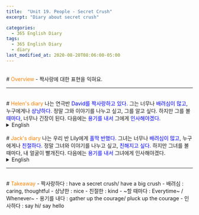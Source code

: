 ```yaml
---
title:  "Unit 19. People - Secret Crush"
excerpt: "Diary about secret crush"

categories:
  - 365 English Diary
tags:
  - 365 English Diary
  - diary
last_modified_at: 2020-08-20T08:06:00-05:00
---
```

<!--
%% color
%% 주황색 : <span style="color:#FF8000"></span>
%% 파란색 : <span style="color:#0000FF"></span>
%% 빨간색 : <span style="color:#FF0000"></span>
%% 초록색 : <span style="color:#00FF00"></span>
%% 보라색 : <span style="color:#9A2EFE"></span>

주어 -> 서술어 -> 서술어 뒷자리 순으로 사고.

<span style="color:blue">
</span>
-->
<br>
# <span style="color:#FF8000">Overview</span>
- 짝사랑에 대한 표현을 익혀요.
  
----
<br>
# <span style="color:#FF8000">Helen's diary</span>
나는 연극반 <span style="color:blue">David를 짝사랑하고 있다.</span>  
그는 너무나 <span style="color:blue">배려심이 많고</span>, 누구에게나 <span style="color:blue">상냥하다.</span>  
정말 그와 이야기를 나누고 싶고, 그를 알고 싶다.  
하지만 그를 볼 <span style="color:blue">때마다</span>, 너무나 긴장이 된다.  
다음에는 <span style="color:blue">용기를 내서</span> 그에게 <span style="color:blue">인사해야겠다.</span>  
  
<details>
<summary>English</summary>
<div markdown="1">
<span style="color:blue">I have a secret crush on David</span> in my drama club.  
He is so <span style="color:blue">caring</span> and <span style="color:blue">nice</span> to everyone.  
I really want to talk to him and get to know him.  
However, <span style="color:blue">every time</span> I see him, I get so nervous.  
Next time I'll <span style="color:blue">gather up the courage</span> and <span style="color:blue">say hi to him.</span>  
</div>
</details>
<br>
# <span style="color:#FF8000">Jack's diary</span>
나는 우리 반 Lily에게 <span style="color:blue">홀딱 반했다.</span>  
그녀는 너무나 <span style="color:blue">배려심이 많고</span>, 누구에게나 <span style="color:blue">친절하다.</span>  
정말 그녀와 이야기를 나누고 싶고, <span style="color:blue">친해지고 싶다.</span>  
하지만 그녀를 볼 때마다, 내 얼굴이 빨개진다.  
다음에는 <span style="color:blue">용기를 내서</span> 그녀에게 인사해야겠다.  
  
<details>
<summary>English</summary>
<div markdown="1">
I have a <span style="color:blue">big crush</span> on Lily in my class.  
She is so <span style="color:blue">thoughtful</span> and <span style="color:blue">kind</span> to everyone.  
I really want to talk to her and <span style="color:blue">be friends with her.</span>  
However, every time(=whenever) I see her, my face turns red.  
Next time I'll <span style="color:blue">pluck up the courage</span> and say hello to her.  
</div>
</details>
  
----
<br>
# <span style="color:#FF8000">Takeaway</span>
- 짝사랑하다 : have a secret crush/ have a big crush
- 배려심 : caring, thoughtful
- 상냥한 : nice
- 친절한 : kind
- ~할 때마다 : Everytime~ / Whenever~
- 용기를 내다 : gather up the courage/ pluck up the courage
- 인사하다 : say hi/ say hello
